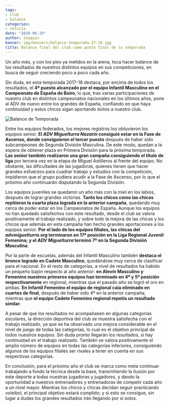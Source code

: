 ```yaml
---
tags:
- club
- balance
categories:
- noticia
date: "2018-06-19"
author: Joaquín
banner: img/banners/balance-temporada-17-18.jpg
title: Balance final del club como punto final de la temporada
---
```


Un año más, y con los pies ya metidos en la arena, toca hacer balance
de los resultados de nuestros distintos equipos en sus competiciones,
en busca de seguir creciendo poco a poco cada año.

Sin duda, en esta temporada 2017-18 destaca, por encima de todos los
resultados, el **4º puesto alcanzado por el equipo Infantil Masculino
en el Campeonato de España de Boiro**, lo que, tras varias
participaciones de nuestro club en distintos campeonatos nacionales en
los últimos años, pone al ADV de nuevo entre los grandes de España,
confiando en que haya continuidad y estos chicos sigan aportando
éxitos a nuestro club.

![Balance de Temporada](../../../../../img/banners/balance-temporada-17-18.jpg)

Entre los equipos federados, los mejores registros los obtuvieron los
equipos senior. **El *ADV Miguelturra Nazarín* consiguió estar en la
Fase de Ascenso, donde consiguieron el tercer puesto** después de
haber sido subcampeones de Segunda División Masculina. De este modo,
quedan a la espera de obtener plaza en Primera División para la
próxima temporada. **Las senior también realizaron una gran campaña
consiguiendo el título de liga** por tercera vez en la etapa de Miguel
Astilleros al frente del equipo. No obstante, las dificultades de las
jugadoras, quienes tienen que hacer grandes esfuerzos para cuadrar
trabajo y estudios con la competición, impidieron que el grupo pudiera
acudir a la Fase de Ascenso, por lo que el próximo año continuarán
disputando la Segunda División.

Los equipos juveniles se quedaron un año más con la miel en los
labios, después de lograr grandes victorias. **Tanto los chicos como
las chicas repitieron la cuarta plaza lograda en la anterior
campaña**, quedando muy cerca de poder estar en los Campeonatos de
España. Aunque los equipos no han quedado satisfechos con este
resultado, desde el club se valora positivamente el trabajo realizado,
y sobre todo la mejora de las chicas y los chicos que además en esta
campaña han hecho grandes aportaciones a los equipos senior. **Por el
lado de los equipos filiales, las chicas del *advmiguelturra.org*
terminaron en 17ª posición en la Liga Regional Juvenil Femenina; y el
*ADV Miguelturra* terminó 7º en la Segunda División Masculina**.

Por la parte de escuelas, además del Infantil Masculino también
**destaca el bronce logrado en Cadete Masculino**, quedándose muy cerca de
clasificar para el nacional. En el resto de categorías, a nivel de
resultados ha habido un pequeño bajón respecto al año anterior: **en
Alevín Masculino y Femenino nuestros primeros equipos han terminado en
4º y 5º posición respectivamente** en regional, mientras que el pasado
año se logró el oro en ambas. **En Infantil Femenino el equipo de
regional caía eliminado en cuartos de final**, después de haber sido 4º
en la anterior campaña; mientras que **el equipo Cadete Femenino regional
repetía un resultado similar**.

A pesar de que los resultados no acompañasen en algunas categorías
escolares, la dirección deportiva del club se muestra satisfecha con
el trabajo realizado, ya que se ha observado una mejora considerable en
el nivel de juego de todas las categorías, lo cual es el objetivo
principal de todos nuestros equipos. Sin duda pronto llegarán los
resultados, si hay continuidad en el trabajo realizado. También
se valora positivamente el amplio número de equipos en todas las
categorías inferiores, consiguiendo algunos de los equipos filiales
ser rivales a tener en cuenta en sus respectivas categorías.

En conclusión, para el próximo año el club se marca como meta
continuar trabajando a fondo la técnica desde la base, transmitiendo
la ilusión por este deporte a todas nuestras jugadoras y jugadores, y
dando la oportunidad a nuestros entrenadores y entrenadoras de
competir cada año a un nivel mayor. Mientras los chicos y chicas
decidan seguir practicando voleibol, el principal objetivo estará
cumplido; y si esto se consigue, sin lugar a dudas los grandes
resultados irán llegando por sí solos.
